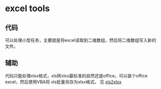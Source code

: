 # excel tools

## 代码

可以处理小型任务，主要就是将excel读取到二维数组，然后将二维数组写入新的文件。

## 辅助

代码只能处理xlsx格式，xls转xlsx最标准的自然还是office，可以装个office excel，然后使用VBA将
xls批量另存为xlsx格式。
见 [xls2xlsx](XLS2XLSX.md)